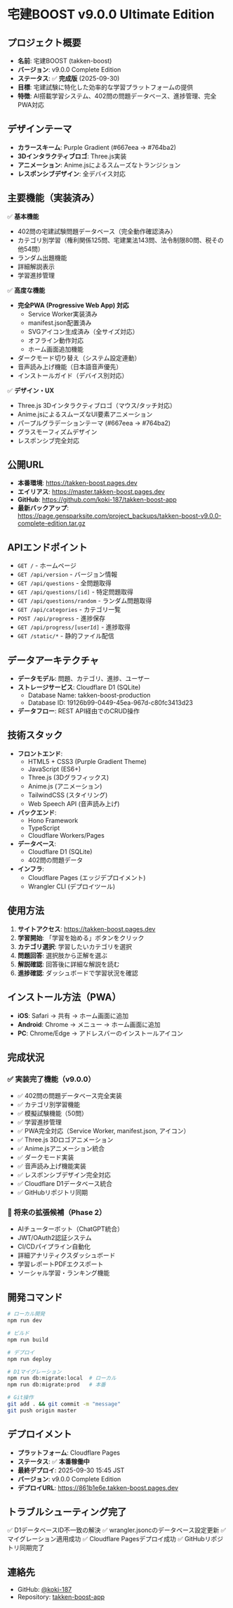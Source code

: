# 宅建BOOST v9.0.0 Ultimate Edition

## プロジェクト概要
- **名前**: 宅建BOOST (takken-boost)
- **バージョン**: v9.0.0 Complete Edition 
- **ステータス**: ✅ **完成版** (2025-09-30)
- **目標**: 宅建試験に特化した効率的な学習プラットフォームの提供
- **特徴**: AI搭載学習システム、402問の問題データベース、進捗管理、完全PWA対応

## デザインテーマ
- **カラースキーム**: Purple Gradient (#667eea → #764ba2)
- **3Dインタラクティブロゴ**: Three.js実装
- **アニメーション**: Anime.jsによるスムーズなトランジション
- **レスポンシブデザイン**: 全デバイス対応

## 主要機能（実装済み）
✅ **基本機能**
- 402問の宅建試験問題データベース（完全動作確認済み）
- カテゴリ別学習（権利関係125問、宅建業法143問、法令制限80問、税その他54問）
- ランダム出題機能
- 詳細解説表示
- 学習進捗管理

✅ **高度な機能**
- **完全PWA (Progressive Web App) 対応**
  - Service Worker実装済み
  - manifest.json配置済み
  - SVGアイコン生成済み（全サイズ対応）
  - オフライン動作対応
  - ホーム画面追加機能
- ダークモード切り替え（システム設定連動）
- 音声読み上げ機能（日本語音声優先）
- インストールガイド（デバイス別対応）

✅ **デザイン・UX**
- Three.js 3Dインタラクティブロゴ（マウス/タッチ対応）
- Anime.jsによるスムーズなUI要素アニメーション
- パープルグラデーションテーマ (#667eea → #764ba2)
- グラスモーフィズムデザイン
- レスポンシブ完全対応

## 公開URL
- **本番環境**: https://takken-boost.pages.dev
- **エイリアス**: https://master.takken-boost.pages.dev
- **GitHub**: https://github.com/koki-187/takken-boost-app
- **最新バックアップ**: https://page.gensparksite.com/project_backups/takken-boost-v9.0.0-complete-edition.tar.gz

## APIエンドポイント
- `GET /` - ホームページ
- `GET /api/version` - バージョン情報
- `GET /api/questions` - 全問題取得
- `GET /api/questions/[id]` - 特定問題取得
- `GET /api/questions/random` - ランダム問題取得
- `GET /api/categories` - カテゴリ一覧
- `POST /api/progress` - 進捗保存
- `GET /api/progress/[userId]` - 進捗取得
- `GET /static/*` - 静的ファイル配信

## データアーキテクチャ
- **データモデル**: 問題、カテゴリ、進捗、ユーザー
- **ストレージサービス**: Cloudflare D1 (SQLite)
  - Database Name: takken-boost-production
  - Database ID: 19126b99-0449-45ea-967d-c80fc3413d23
- **データフロー**: REST API経由でのCRUD操作

## 技術スタック
- **フロントエンド**: 
  - HTML5 + CSS3 (Purple Gradient Theme)
  - JavaScript (ES6+)
  - Three.js (3Dグラフィックス)
  - Anime.js (アニメーション)
  - TailwindCSS (スタイリング)
  - Web Speech API (音声読み上げ)
- **バックエンド**: 
  - Hono Framework
  - TypeScript
  - Cloudflare Workers/Pages
- **データベース**: 
  - Cloudflare D1 (SQLite)
  - 402問の問題データ
- **インフラ**: 
  - Cloudflare Pages (エッジデプロイメント)
  - Wrangler CLI (デプロイツール)

## 使用方法
1. **サイトアクセス**: https://takken-boost.pages.dev
2. **学習開始**: 「学習を始める」ボタンをクリック
3. **カテゴリ選択**: 学習したいカテゴリを選択
4. **問題回答**: 選択肢から正解を選ぶ
5. **解説確認**: 回答後に詳細な解説を読む
6. **進捗確認**: ダッシュボードで学習状況を確認

## インストール方法（PWA）
- **iOS**: Safari → 共有 → ホーム画面に追加
- **Android**: Chrome → メニュー → ホーム画面に追加
- **PC**: Chrome/Edge → アドレスバーのインストールアイコン

## 完成状況
### ✅ 実装完了機能（v9.0.0）
- ✅ 402問の問題データベース完全実装
- ✅ カテゴリ別学習機能
- ✅ 模擬試験機能（50問）
- ✅ 学習進捗管理
- ✅ PWA完全対応（Service Worker, manifest.json, アイコン）
- ✅ Three.js 3Dロゴアニメーション
- ✅ Anime.jsアニメーション統合
- ✅ ダークモード実装
- ✅ 音声読み上げ機能実装
- ✅ レスポンシブデザイン完全対応
- ✅ Cloudflare D1データベース統合
- ✅ GitHubリポジトリ同期

### 🚀 将来の拡張候補（Phase 2）
- AIチューターボット（ChatGPT統合）
- JWT/OAuth2認証システム
- CI/CDパイプライン自動化
- 詳細アナリティクスダッシュボード
- 学習レポートPDFエクスポート
- ソーシャル学習・ランキング機能

## 開発コマンド
```bash
# ローカル開発
npm run dev

# ビルド
npm run build

# デプロイ
npm run deploy

# D1マイグレーション
npm run db:migrate:local  # ローカル
npm run db:migrate:prod   # 本番

# Git操作
git add . && git commit -m "message"
git push origin master
```

## デプロイメント
- **プラットフォーム**: Cloudflare Pages
- **ステータス**: ✅ **本番稼働中**
- **最終デプロイ**: 2025-09-30 15:45 JST
- **バージョン**: v9.0.0 Complete Edition
- **デプロイURL**: https://861b1e6e.takken-boost.pages.dev

## トラブルシューティング完了
✅ D1データベースID不一致の解決
✅ wrangler.jsoncのデータベース設定更新
✅ マイグレーション適用成功
✅ Cloudflare Pagesデプロイ成功
✅ GitHubリポジトリ同期完了

## 連絡先
- GitHub: [@koki-187](https://github.com/koki-187)
- Repository: [takken-boost-app](https://github.com/koki-187/takken-boost-app)